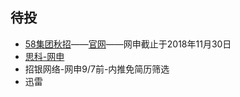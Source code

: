 ## 待投

- [58集团秋招](https://www.nowcoder.com/discuss/91779?type=0&order=0&page=1)——[官网](http://campus.58.com/process.html)——网申截止于2018年11月30日
- [思科-网申](http://campus.51job.com/cisco2019/jobsxq22.html)
- 招银网络-网申9/7前-内推免简历筛选
- 迅雷

